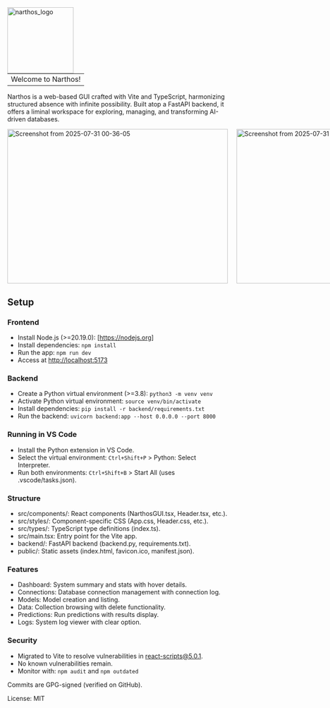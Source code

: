 <img align="left" width="150" height="150" alt="narthos_logo" src="https://github.com/user-attachments/assets/fb0cc2be-ac89-47aa-a75c-50aaf7119563">

### <table><tr><td> Welcome to Narthos! </td></tr></table>

Narthos is a web-based GUI crafted with Vite and TypeScript, harmonizing structured absence with infinite possibility. Built atop a FastAPI backend, it offers a liminal workspace for exploring, managing, and transforming AI-driven databases.

<div style="display: flex; gap: 20px;">
  <img width="500" height="350" alt="Screenshot from 2025-07-31 00-36-05" src="https://github.com/user-attachments/assets/cfcc1402-36f2-46a5-9de4-4b0117425e28" />
  <img width="500" height="350" alt="Screenshot from 2025-07-31 00-36-13" src="https://github.com/user-attachments/assets/0a32c91c-d289-4558-8df6-a72abf4c6419" />
</div>

## Setup

### Frontend
- Install Node.js (>=20.19.0): [https://nodejs.org]
- Install dependencies: `npm install`
- Run the app: `npm run dev`
- Access at [http://localhost:5173](http://localhost:5173)

### Backend
- Create a Python virtual environment (>=3.8): `python3 -m venv venv`
- Activate Python virtual environment: `source venv/bin/activate`
- Install dependencies: `pip install -r backend/requirements.txt`
- Run the backend: `uvicorn backend:app --host 0.0.0.0 --port 8000`

### Running in VS Code
- Install the Python extension in VS Code.
- Select the virtual environment: `Ctrl+Shift+P` > Python: Select Interpreter.
- Run both environments: `Ctrl+Shift+B` > Start All (uses .vscode/tasks.json).

### Structure
- src/components/: React components (NarthosGUI.tsx, Header.tsx, etc.).
- src/styles/: Component-specific CSS (App.css, Header.css, etc.).
- src/types/: TypeScript type definitions (index.ts).
- src/main.tsx: Entry point for the Vite app.
- backend/: FastAPI backend (backend.py, requirements.txt).
- public/: Static assets (index.html, favicon.ico, manifest.json).

### Features
- Dashboard: System summary and stats with hover details.
- Connections: Database connection management with connection log.
- Models: Model creation and listing.
- Data: Collection browsing with delete functionality.
- Predictions: Run predictions with results display.
- Logs: System log viewer with clear option.

### Security
- Migrated to Vite to resolve vulnerabilities in react-scripts@5.0.1.
- No known vulnerabilities remain.
- Monitor with: `npm audit` and `npm outdated`

Commits are GPG-signed (verified on GitHub).

License: MIT
